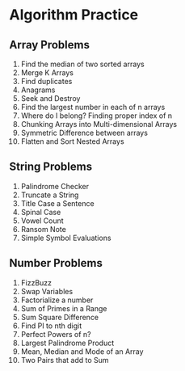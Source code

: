 # Algorithm Practice

## Array Problems
1. Find the median of two sorted arrays
2. Merge K Arrays
3. Find duplicates
4. Anagrams
5. Seek and Destroy
6. Find the largest number in each of n arrays
7. Where do I belong? Finding proper index of n
8. Chunking Arrays into Multi-dimensional Arrays
9. Symmetric Difference between arrays
10. Flatten and Sort Nested Arrays

## String Problems
1. Palindrome Checker
2. Truncate a String
3. Title Case a Sentence
4. Spinal Case
5. Vowel Count
6. Ransom Note
7. Simple Symbol Evaluations

## Number Problems
1. FizzBuzz
2. Swap Variables
3. Factorialize a number
4. Sum of Primes in a Range
5. Sum Square Difference
6. Find PI to nth digit
7. Perfect Powers of n?
8. Largest Palindrome Product
9. Mean, Median and Mode of an Array
10. Two Pairs that add to Sum